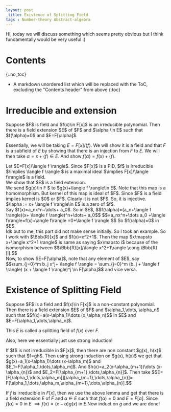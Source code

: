 ```yaml
---
layout: post
_title: Existence of Splitting Field
tags : Number-theory Abstract-algebra 
---
```


Hi, today we will discuss something which seems pretty obvious but I think fundamentally would be very useful :) 
# Contents
{:.no_toc}

* A markdown unordered list which will be replaced with the ToC, excluding the "Contents header" from above
{:toc}

# Irreducible and extension

<div class="lemma">
Suppose $F$ is field and $f(x)\in F[x]$ is an irreducible polynomial. Then there is a field extension $E$ of $F$ and $\alpha \in E$ such that $f(\alpha)=0$ and $E=F[\alpha]$.
</div>

Essentially, we will be taking $E=F[x]/\langle f \rangle$. We will show it is a field and that $F$ is a subfield of $E$ by showing that there is an injection from $F$ to $E$. We will then take $\alpha= x+\langle f\rangle\in E$. And show $f(\alpha)=f(x)+\langle f\rangle$. 

<div class="proof"> 
Let $E=F[x]/\langle f \rangle$. Since $F[x]$ is a PID, $f$ is irreducible $\implies \langle f \rangle $ is a maximal ideal $\implies F[x]/\langle f\rangle$ is a field. 
<div class="claim">
We show that $E$ is a field extension. 
</div>
<div class="proof">
  We send $g(x)\in F $ to $g(x)+\langle f \rangle\in E$. Note that this map is a homomorphism. But kernel of this map is ideal of $F$. Since $F$ is a field implies kernel is $0$ or $F$. Clearly it is not $F$. So, it is injective. 
</div>
<div class="claim">
$\lapha := x+ \langle f \rangle\in E$ is a zero of $f$.
</div>
<div class="proof">
Say $f(x)=a_nx^n+\dots+ a_0$. So in $E$, $$f(\alpha)=(a_n+\langle f \rangle)(x+ \langle f \rangle)^n+\dots+ a_0$$ $$=a_nx^n+\dots a_0 +\langle f\rangle=f(x)+\angle f\rangle =0+\langle f \rangle.$$
So $f(\alpha)=0$ in $E$.
</div>
<div class="remark">
Idk but to me, this part did not make sense initially. So I took an example. So I work with $\Bbb{R}[x]$ and $f(x)=x^2+1$. Then the map $x\mapsto x+\langle x^2+1 \rangle$ is same as saying $x\mapsto i$ because of the isomorphism between $$\Bbb{R}[x]/\langle x^2+1\rangle \cong \Bbb{R}[i].$$
</div>
 Now, to show $E=F[\alpha]$, note that any element of $E$, say $$\sum_{j=0}^m b_j x^j+ \langle f \rangle =  \sum_{j=0}^m (b_j + \langle f \rangle) (x + \langle f \rangle)^j \in F[\alpha]$$ and vice versa. 
</div>


# Existence of Splitting Field

<div class="theorem">
Suppose $F$ is a field and $f(x)\in F[x]$ is a non-constant polynomial. Then there is a field extension $E$ of $F$ and $\alpha_1,\dots, \alpha_n$ such that $$f(x)=a(x-\alpha_1)\dots (x_\alpha_n)$$ in $E$ and $E=F[\alpha_1,\dots,\alpha_n]$.
</div>

This $E$ is called a splitting field of $f(x)$ over $F$.

Also, here we essentially just use strong induction!

<div class="proof">
If $f$ is not irreducible in $F[x]$, then there are non constant $g(x), h(x)$ such that $f=gh$. Then using strong induction on $g(x), h(x)$ we get that $g(x)=a_1(x-\alpha_1)\dots (x-\alpha_m)$ and $E_1=F[\alpha_1,\dots,\alpha_m]$.
And $h(x)=a_2(x-\alpha_{m+1})\dots (x-\alpha_{n})$ and $E_2=F[\alpha_{m+1},\dots,\alpha_{n}]$. Then take $$E= [F[\alpha_1,\dots,\alpha_m]][\alpha_{m+1},\dots,\alpha_{n}]= F[\alpha_1,\dots,\alpha_m,\alpha_{m+1},\dots,\alpha_{n}].$$
  
If $f$ is irreducible in $F[x]$, then we use the above lemma and get that there is a field extension $E$ of $F$ and $\alpha \in E$ such that $f(\alpha)=0$ and $E=F[\alpha]$. Since $f(\alpha)=0$ in $E$ $\implies f(x)=(x-\alpha)g(x)$ in $E$.Now induct on $g$ and we are done!
</div>


